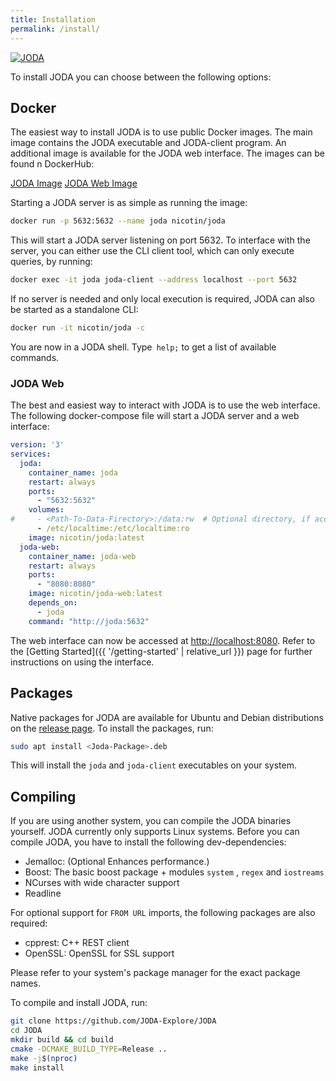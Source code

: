 ```yaml
---
title: Installation
permalink: /install/
---
```


<a href="{{ site.baseurl }}/"><img id="logo" src="{{ '/assets/img/JODA.svg' | relative_url }}" alt="JODA" /></a>

To install JODA you can choose between the following options:

## Docker 
The easiest way to install JODA is to use public Docker images.
The main image contains the JODA executable and JODA-client program.
An additional image is available for the JODA web interface.
The images can be found n DockerHub:

<div class="btn-group">
  <a href="https://hub.docker.com/r/nicotin/joda" class="button">JODA Image</a>
  <a href="https://hub.docker.com/r/nicotin/joda-web" class="button">JODA Web Image</a>
</div> 

Starting a JODA server is as simple as running the image:

```bash
docker run -p 5632:5632 --name joda nicotin/joda 
```

This will start a JODA server listening on port 5632.
To interface with the server, you can either use the CLI client tool, which can only execute queries, by running:

```bash
docker exec -it joda joda-client --address localhost --port 5632
```

If no server is needed and only local execution is required, JODA can also be started as a standalone CLI:

```bash
docker run -it nicotin/joda -c
```
You are now in a JODA shell. Type` help;` to get a list of available commands.


### JODA Web
The best and easiest way to interact with JODA is to use the web interface.
The following docker-compose file will start a JODA server and a web interface:

```yaml
version: '3'
services:
  joda:
    container_name: joda
    restart: always
    ports:
      - "5632:5632"
    volumes:
#     - <Path-To-Data-Firectory>:/data:rw  # Optional directory, if access to local datasets is desired.
      - /etc/localtime:/etc/localtime:ro
    image: nicotin/joda:latest
  joda-web:
    container_name: joda-web
    restart: always
    ports:
      - "8080:8080"
    image: nicotin/joda-web:latest
    depends_on:
      - joda
    command: "http://joda:5632"
```

The web interface can now be accessed at [http://localhost:8080](http://localhost:8080).
Refer to the [Getting Started]({{ '/getting-started' | relative_url }}) page for further instructions on using the interface.

## Packages
Native packages for JODA are available for Ubuntu and Debian distributions on the [release page](https://github.com/JODA-Explore/JODA/releases).
To install the packages, run:

```bash
sudo apt install <Joda-Package>.deb
```

This will install the `joda` and `joda-client` executables on your system.



## Compiling

If you are using another system, you can compile the JODA binaries yourself.
JODA currently only supports Linux systems.
Before you can compile JODA, you have to install the following dev-dependencies:

- Jemalloc: (Optional Enhances performance.) 
- Boost: The basic boost package + modules `system` , `regex` and `iostreams` 
- NCurses with wide character support
- Readline

For optional support for `FROM URL` imports, the following packages are also required:
- cpprest: C++ REST client 
- OpenSSL: OpenSSL for SSL support 

Please refer to your system's package manager for the exact package names.

To compile and install JODA, run:

```bash
git clone https://github.com/JODA-Explore/JODA
cd JODA
mkdir build && cd build
cmake -DCMAKE_BUILD_TYPE=Release ..
make -j$(nproc)
make install
```
